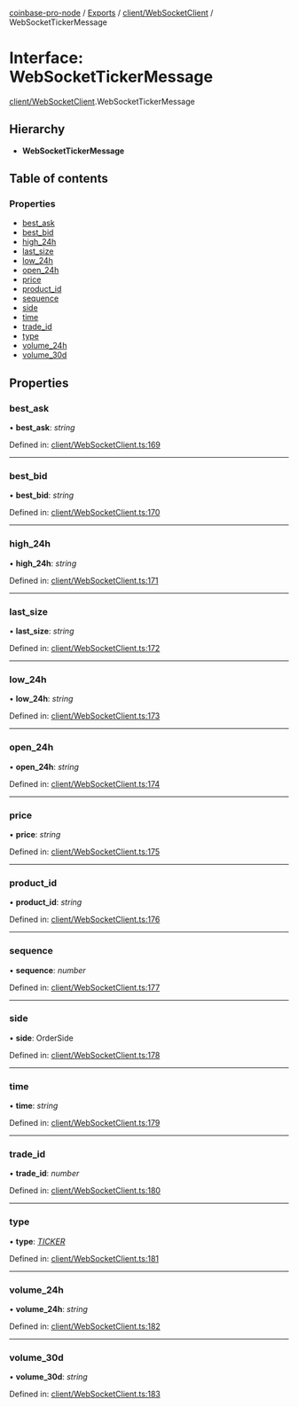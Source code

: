 [coinbase-pro-node](../../README.md) / [Exports](../../modules.md) / [client/WebSocketClient](../../modules/client_websocketclient.md) / WebSocketTickerMessage

# Interface: WebSocketTickerMessage

[client/WebSocketClient](../../modules/client_websocketclient.md).WebSocketTickerMessage

## Hierarchy

- **WebSocketTickerMessage**

## Table of contents

### Properties

- [best_ask](websocketclient.websockettickermessage.md#best_ask)
- [best_bid](websocketclient.websockettickermessage.md#best_bid)
- [high_24h](websocketclient.websockettickermessage.md#high_24h)
- [last_size](websocketclient.websockettickermessage.md#last_size)
- [low_24h](websocketclient.websockettickermessage.md#low_24h)
- [open_24h](websocketclient.websockettickermessage.md#open_24h)
- [price](websocketclient.websockettickermessage.md#price)
- [product_id](websocketclient.websockettickermessage.md#product_id)
- [sequence](websocketclient.websockettickermessage.md#sequence)
- [side](websocketclient.websockettickermessage.md#side)
- [time](websocketclient.websockettickermessage.md#time)
- [trade_id](websocketclient.websockettickermessage.md#trade_id)
- [type](websocketclient.websockettickermessage.md#type)
- [volume_24h](websocketclient.websockettickermessage.md#volume_24h)
- [volume_30d](websocketclient.websockettickermessage.md#volume_30d)

## Properties

### best_ask

• **best_ask**: _string_

Defined in: [client/WebSocketClient.ts:169](https://github.com/bennycode/coinbase-pro-node/blob/aa07e6d/src/client/WebSocketClient.ts#L169)

---

### best_bid

• **best_bid**: _string_

Defined in: [client/WebSocketClient.ts:170](https://github.com/bennycode/coinbase-pro-node/blob/aa07e6d/src/client/WebSocketClient.ts#L170)

---

### high_24h

• **high_24h**: _string_

Defined in: [client/WebSocketClient.ts:171](https://github.com/bennycode/coinbase-pro-node/blob/aa07e6d/src/client/WebSocketClient.ts#L171)

---

### last_size

• **last_size**: _string_

Defined in: [client/WebSocketClient.ts:172](https://github.com/bennycode/coinbase-pro-node/blob/aa07e6d/src/client/WebSocketClient.ts#L172)

---

### low_24h

• **low_24h**: _string_

Defined in: [client/WebSocketClient.ts:173](https://github.com/bennycode/coinbase-pro-node/blob/aa07e6d/src/client/WebSocketClient.ts#L173)

---

### open_24h

• **open_24h**: _string_

Defined in: [client/WebSocketClient.ts:174](https://github.com/bennycode/coinbase-pro-node/blob/aa07e6d/src/client/WebSocketClient.ts#L174)

---

### price

• **price**: _string_

Defined in: [client/WebSocketClient.ts:175](https://github.com/bennycode/coinbase-pro-node/blob/aa07e6d/src/client/WebSocketClient.ts#L175)

---

### product_id

• **product_id**: _string_

Defined in: [client/WebSocketClient.ts:176](https://github.com/bennycode/coinbase-pro-node/blob/aa07e6d/src/client/WebSocketClient.ts#L176)

---

### sequence

• **sequence**: _number_

Defined in: [client/WebSocketClient.ts:177](https://github.com/bennycode/coinbase-pro-node/blob/aa07e6d/src/client/WebSocketClient.ts#L177)

---

### side

• **side**: OrderSide

Defined in: [client/WebSocketClient.ts:178](https://github.com/bennycode/coinbase-pro-node/blob/aa07e6d/src/client/WebSocketClient.ts#L178)

---

### time

• **time**: _string_

Defined in: [client/WebSocketClient.ts:179](https://github.com/bennycode/coinbase-pro-node/blob/aa07e6d/src/client/WebSocketClient.ts#L179)

---

### trade_id

• **trade_id**: _number_

Defined in: [client/WebSocketClient.ts:180](https://github.com/bennycode/coinbase-pro-node/blob/aa07e6d/src/client/WebSocketClient.ts#L180)

---

### type

• **type**: [_TICKER_](../../enums/client/websocketclient.websocketresponsetype.md#ticker)

Defined in: [client/WebSocketClient.ts:181](https://github.com/bennycode/coinbase-pro-node/blob/aa07e6d/src/client/WebSocketClient.ts#L181)

---

### volume_24h

• **volume_24h**: _string_

Defined in: [client/WebSocketClient.ts:182](https://github.com/bennycode/coinbase-pro-node/blob/aa07e6d/src/client/WebSocketClient.ts#L182)

---

### volume_30d

• **volume_30d**: _string_

Defined in: [client/WebSocketClient.ts:183](https://github.com/bennycode/coinbase-pro-node/blob/aa07e6d/src/client/WebSocketClient.ts#L183)
